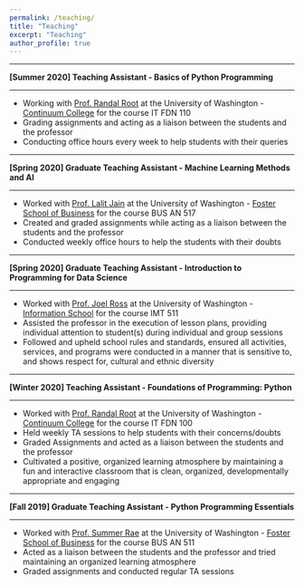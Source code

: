 ```yaml
---
permalink: /teaching/
title: "Teaching"
excerpt: "Teaching"
author_profile: true
---
```


-----
**[Summer 2020] Teaching Assistant - Basics of Python Programming**

-----
*	Working with [Prof. Randal Root](https://www.linkedin.com/in/randalroot/) at the University of Washington - [Continuum College](https://www.continuum.uw.edu/) for the course IT FDN 110
* Grading assignments and acting as a liaison between the students and the professor
* Conducting office hours every week to help students with their queries

-----

**[Spring 2020] Graduate Teaching Assistant - Machine Learning Methods and AI**

-----
*	Worked with [Prof. Lalit Jain](https://www.linkedin.com/in/lalit-jain-87ab9223/) at the University of Washington - [Foster School of Business](https://foster.uw.edu/) for the course BUS AN 517
* Created and graded assignments while acting as a liaison between the students and the professor
* Conducted weekly office hours to help the students with their doubts

-----
**[Spring 2020] Graduate Teaching Assistant - Introduction to Programming for Data Science**

-----
*	Worked with [Prof. Joel Ross](https://www.linkedin.com/in/joel-ross-9192a31b/) at the University of Washington - [Information School](https://ischool.uw.edu/) for the course IMT 511
* Assisted the professor in the execution of lesson plans, providing individual attention to student(s) during individual and group sessions
* Followed and upheld school rules and standards, ensured all activities, services, and programs were conducted in a manner that is sensitive to, and shows respect for, cultural and ethnic diversity

-----
**[Winter 2020] Teaching Assistant - Foundations of Programming: Python**

-----
*	Worked with [Prof. Randal Root](https://www.linkedin.com/in/randalroot/) at the University of Washington - [Continuum College](https://www.continuum.uw.edu/) for the course IT FDN 100
* Held weekly TA sessions to help students with their concerns/doubts
* Graded Assignments and acted as a liaison between the students and the professor
* Cultivated a positive, organized learning atmosphere by maintaining a fun and interactive classroom that is clean, organized, developmentally appropriate and engaging

-----
**[Fall 2019] Graduate Teaching Assistant - Python Programming Essentials**

-----
*	Worked with [Prof. Summer Rae](https://www.linkedin.com/in/summerela/) at the University of Washington - [Foster School of Business](https://foster.uw.edu/) for the course BUS AN 511
* Acted as a liaison between the students and the professor and tried maintaining an organized learning atmosphere
* Graded assignments and conducted regular TA sessions
